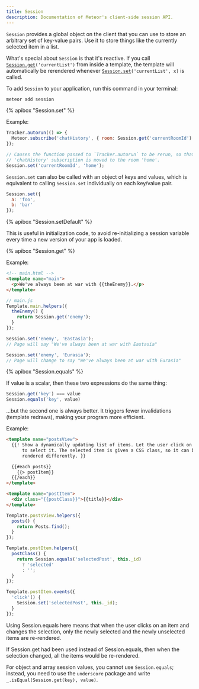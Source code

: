 ```yaml
---
title: Session
description: Documentation of Meteor's client-side session API.
---
```


`Session` provides a global object on the client that you can use to
store an arbitrary set of key-value pairs. Use it to store things like
the currently selected item in a list.

What's special about `Session` is that it's reactive. If
you call [`Session.get`](#session_get)`('currentList')`
from inside a template, the template will automatically be rerendered
whenever [`Session.set`](#session_set)`('currentList', x)` is called.

To add `Session` to your application, run this command in your terminal:

```bash
meteor add session
```

{% apibox "Session.set" %}

Example:

```js
Tracker.autorun(() => {
  Meteor.subscribe('chatHistory', { room: Session.get('currentRoomId') });
});

// Causes the function passed to `Tracker.autorun` to be rerun, so that the
// 'chatHistory' subscription is moved to the room 'home'.
Session.set('currentRoomId', 'home');
```

`Session.set` can also be called with an object of keys and values, which is
equivalent to calling `Session.set` individually on each key/value pair.

```js
Session.set({
  a: 'foo',
  b: 'bar'
});
```

{% apibox "Session.setDefault" %}

This is useful in initialization code, to avoid re-initializing a session
variable every time a new version of your app is loaded.

{% apibox "Session.get" %}

Example:

```html
<!-- main.html -->
<template name="main">
  <p>We've always been at war with {{theEnemy}}.</p>
</template>
```

```js
// main.js
Template.main.helpers({
  theEnemy() {
    return Session.get('enemy');
  }
});

Session.set('enemy', 'Eastasia');
// Page will say "We've always been at war with Eastasia"

Session.set('enemy', 'Eurasia');
// Page will change to say "We've always been at war with Eurasia"
```


{% apibox "Session.equals" %}

If value is a scalar, then these two expressions do the same thing:

```js
Session.get('key') === value
Session.equals('key', value)
```

...but the second one is always better. It triggers fewer invalidations
(template redraws), making your program more efficient.

Example:

```html
<template name="postsView">
  {{! Show a dynamically updating list of items. Let the user click on an item
      to select it. The selected item is given a CSS class, so it can be
      rendered differently. }}

  {{#each posts}}
    {{> postItem}}
  {{/each}}
</template>

<template name="postItem">
  <div class="{{postClass}}">{{title}}</div>
</template>
```

```js
Template.postsView.helpers({
  posts() {
    return Posts.find();
  }
});

Template.postItem.helpers({
  postClass() {
    return Session.equals('selectedPost', this._id)
      ? 'selected'
      : '';
  }
});

Template.postItem.events({
  'click'() {
    Session.set('selectedPost', this._id);
  }
});
```

Using Session.equals here means that when the user clicks
on an item and changes the selection, only the newly selected
and the newly unselected items are re-rendered.

If Session.get had been used instead of Session.equals, then
when the selection changed, all the items would be re-rendered.

For object and array session values, you cannot use `Session.equals`; instead,
you need to use the `underscore` package and write
`_.isEqual(Session.get(key), value)`.
